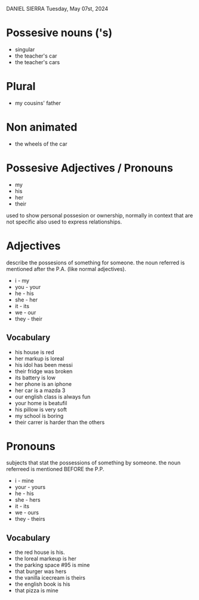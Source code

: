 DANIEL SIERRA
Tuesday, May 07st, 2024

# Possesive nouns ('s)
- singular
- the teacher's car
- the teacher's cars

# Plural
- my cousins' father

# Non animated
- the wheels of the car

# Possesive Adjectives / Pronouns
- my
- his
- her
- their

used to show personal possesion or ownership, normally in context that are not specific also used to express relationships.

# Adjectives
describe the possesions of something for someone. the noun referred is mentioned after the P.A. (like normal adjectives).

- i - my
- you - your
- he - his
- she - her
- it - its
- we - our
- they - their

## Vocabulary
- his house is red
- her markup is loreal
- his idol has been messi
- their fridge was broken
- its battery is low
- her phone is an iphone
- her car is a mazda 3
- our english class is always fun
- your home is beatufil
- his pillow is very soft
- my school is boring
- their carrer is harder than the others

# Pronouns
subjects that stat the possessions of something by someone. the noun referreed is mentioned BEFORE the P.P.

- i - mine
- your - yours
- he - his
- she - hers
- it - its
- we - ours
- they - theirs

## Vocabulary
- the red house is his.
- the loreal markeup is her
- the parking space #95 is mine
- that burger was hers
- the vanilla icecream is theirs
- the english book is his
- that pizza is mine